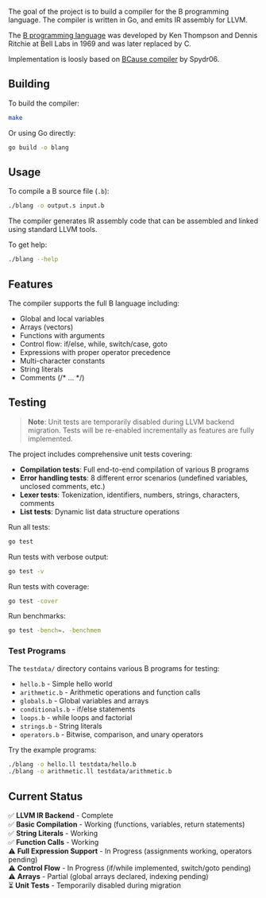 The goal of the project is to build a compiler for the B programming language.
The compiler is written in Go, and emits IR assembly for LLVM.

The [B programming language](https://en.wikipedia.org/wiki/B_(programming_language))
was developed by Ken Thompson and Dennis Ritchie at Bell Labs in 1969 and was later replaced by C.

Implementation is loosly based on [BCause compiler](https://github.com/Spydr06/BCause) by Spydr06.

## Building

To build the compiler:
```bash
make
```

Or using Go directly:
```bash
go build -o blang
```

## Usage

To compile a B source file (`.b`):
```bash
./blang -o output.s input.b
```

The compiler generates IR assembly code that can be assembled and linked using standard LLVM tools.

To get help:
```bash
./blang --help
```

## Features

The compiler supports the full B language including:
- Global and local variables
- Arrays (vectors)
- Functions with arguments
- Control flow: if/else, while, switch/case, goto
- Expressions with proper operator precedence
- Multi-character constants
- String literals
- Comments (/* ... */)

## Testing

> **Note**: Unit tests are temporarily disabled during LLVM backend migration. Tests will be re-enabled incrementally as features are fully implemented.

The project includes comprehensive unit tests covering:
- **Compilation tests**: Full end-to-end compilation of various B programs
- **Error handling tests**: 8 different error scenarios (undefined variables, unclosed comments, etc.)
- **Lexer tests**: Tokenization, identifiers, numbers, strings, characters, comments
- **List tests**: Dynamic list data structure operations

Run all tests:
```bash
go test
```

Run tests with verbose output:
```bash
go test -v
```

Run tests with coverage:
```bash
go test -cover
```

Run benchmarks:
```bash
go test -bench=. -benchmem
```

### Test Programs

The `testdata/` directory contains various B programs for testing:
- `hello.b` - Simple hello world
- `arithmetic.b` - Arithmetic operations and function calls
- `globals.b` - Global variables and arrays
- `conditionals.b` - if/else statements
- `loops.b` - while loops and factorial
- `strings.b` - String literals
- `operators.b` - Bitwise, comparison, and unary operators

Try the example programs:
```bash
./blang -o hello.ll testdata/hello.b
./blang -o arithmetic.ll testdata/arithmetic.b
```

## Current Status

✅ **LLVM IR Backend** - Complete  
✅ **Basic Compilation** - Working (functions, variables, return statements)  
✅ **String Literals** - Working  
✅ **Function Calls** - Working  
⚠️ **Full Expression Support** - In Progress (assignments working, operators pending)  
⚠️ **Control Flow** - In Progress (if/while implemented, switch/goto pending)  
⚠️ **Arrays** - Partial (global arrays declared, indexing pending)  
⏳ **Unit Tests** - Temporarily disabled during migration
